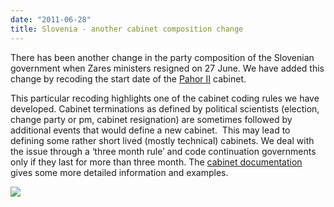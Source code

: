 ```yaml
---
date: "2011-06-28"
title: Slovenia - another cabinet composition change
---
```


There has been another change in the party composition of the Slovenian government when Zares ministers resigned on 27 June. We have added this change by recoding the start date of the [Pahor II](http://dev.parlgov.org/data/svn/cabinet-party/2011-06-27/) cabinet.

This particular recoding highlights one of the cabinet coding rules we have developed. Cabinet terminations as defined by political scientists (election, change party or pm, cabinet resignation) are sometimes followed by additional events that would define a new cabinet.  This may lead to defining some rather short lived (mostly technical) cabinets. We deal with the issue through a ‘three month rule’ and code continuation governments only if they last for more than three month. The [cabinet documentation](http://wiki.parlgov.org/wiki/DocCabinet) gives some more detailed information and examples.


![](/images/parliament-sweden.jpg)
